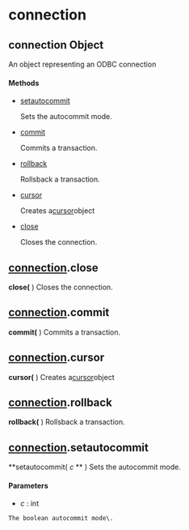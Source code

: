 # connection

## connection Object

An object representing an ODBC connection

#### Methods


  - [setautocommit](connection.md#connectionsetautocommit)

    Sets the autocommit mode\.&nbsp;

  - [commit](connection.md#connectioncommit)

    Commits a transaction\.&nbsp;

  - [rollback](connection.md#connectionrollback)

    Rollsback a transaction\.&nbsp;

  - [cursor](connection.md#connectioncursor)

    Creates a[cursor](#cursor)object&nbsp;

  - [close](connection.md#connectionclose)

    Closes the connection\.&nbsp;

## [connection](#connection)\.close

 **close\(** \)
Closes the connection\.

## [connection](#connection)\.commit

 **commit\(** \)
Commits a transaction\.

## [connection](#connection)\.cursor

 **cursor\(** \)
Creates a[cursor](#cursor)object

## [connection](#connection)\.rollback

 **rollback\(** \)
Rollsback a transaction\.

## [connection](#connection)\.setautocommit

 **setautocommit\( *c* ** \)
Sets the autocommit mode\.

#### Parameters


  -  *c* : int

    The boolean autocommit mode\.